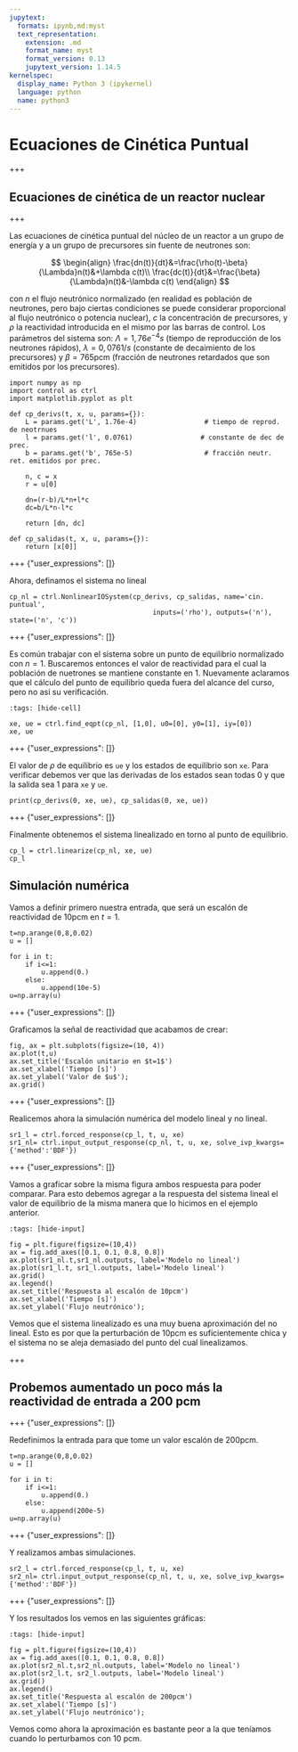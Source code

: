 ```yaml
---
jupytext:
  formats: ipynb,md:myst
  text_representation:
    extension: .md
    format_name: myst
    format_version: 0.13
    jupytext_version: 1.14.5
kernelspec:
  display_name: Python 3 (ipykernel)
  language: python
  name: python3
---
```


# Ecuaciones de Cinética Puntual

+++

## Ecuaciones de cinética de un reactor nuclear

+++

Las ecuaciones de cinética puntual del núcleo de un reactor a un grupo de energía y a un grupo de precursores sin fuente de neutrones son:

$$
\begin{align}
\frac{dn(t)}{dt}&=\frac{\rho(t)-\beta}{\Lambda}n(t)&+\lambda c(t)\\
\frac{dc(t)}{dt}&=\frac{\beta}{\Lambda}n(t)&-\lambda c(t)
\end{align}
$$

con $n$ el flujo neutrónico normalizado (en realidad es población de neutrones, pero bajo ciertas condiciones se puede considerar proporcional al flujo neutrónico o potencia nuclear), $c$ la concentración de precursores, y $\rho$ la reactividad introducida en el mismo por las barras de control. Los parámetros del sistema son: $\Lambda = 1,76e^{-4} s$ (tiempo de reproducción de los neutrones rápidos), $\lambda = 0,076 1/s$ (constante de decaimiento de los precursores) y $\beta = 765$pcm (fracción de neutrones retardados que son emitidos por los precursores).

```{code-cell} ipython3
import numpy as np
import control as ctrl
import matplotlib.pyplot as plt
```

```{code-cell} ipython3
def cp_derivs(t, x, u, params={}):
    L = params.get('L', 1.76e-4)                 # tiempo de reprod. de neotrnues
    l = params.get('l', 0.0761)                 # constante de dec de prec.
    b = params.get('b', 765e-5)                  # fracción neutr. ret. emitidos por prec.
    
    n, c = x
    r = u[0]
    
    dn=(r-b)/L*n+l*c
    dc=b/L*n-l*c
    
    return [dn, dc]

def cp_salidas(t, x, u, params={}):
    return [x[0]]

```

+++ {"user_expressions": []}

Ahora, definamos el sistema no lineal

```{code-cell} ipython3
cp_nl = ctrl.NonlinearIOSystem(cp_derivs, cp_salidas, name='cin. puntual',
                                    inputs=('rho'), outputs=('n'), state=('n', 'c'))
```

+++ {"user_expressions": []}

Es común trabajar con el sistema sobre un punto de equilibrio normalizado con $n=1$. Buscaremos entonces el valor de reactividad para el cual la población de nuetrones se mantiene constante en 1. Nuevamente aclaramos que el cálculo del punto de equilibrio queda fuera del alcance del curso, pero no así su verificación.

```{code-cell} ipython3
:tags: [hide-cell]

xe, ue = ctrl.find_eqpt(cp_nl, [1,0], u0=[0], y0=[1], iy=[0])
xe, ue
```

+++ {"user_expressions": []}

El valor de $\rho$ de equilibrio es `ue` y los estados de equilibrio son `xe`. Para verificar debemos ver que las derivadas de los estados sean todas 0 y que la salida sea 1 para `xe` y `ue`.

```{code-cell} ipython3
print(cp_derivs(0, xe, ue), cp_salidas(0, xe, ue))
```

+++ {"user_expressions": []}

Finalmente obtenemos el sistema linealizado en torno al punto de equilibrio.

```{code-cell} ipython3
cp_l = ctrl.linearize(cp_nl, xe, ue)
cp_l
```

## Simulación numérica

Vamos a definir primero nuestra entrada, que será un escalón de reactividad de 10pcm en $t=1$.

```{code-cell} ipython3
t=np.arange(0,8,0.02)
u = []

for i in t:
    if i<=1:
        u.append(0.)
    else:
        u.append(10e-5)
u=np.array(u)
```

+++ {"user_expressions": []}

Graficamos la señal de reactividad que acabamos de crear:

```{code-cell} ipython3
fig, ax = plt.subplots(figsize=(10, 4))
ax.plot(t,u)
ax.set_title('Escalón unitario en $t=1$')
ax.set_xlabel('Tiempo [s]')
ax.set_ylabel('Valor de $u$');
ax.grid()
```

+++ {"user_expressions": []}

Realicemos ahora la simulación numérica del modelo lineal y no lineal.

```{code-cell} ipython3
sr1_l = ctrl.forced_response(cp_l, t, u, xe)
sr1_nl= ctrl.input_output_response(cp_nl, t, u, xe, solve_ivp_kwargs={'method':'BDF'})
```

+++ {"user_expressions": []}

Vamos a graficar sobre la misma figura ambos respuesta para poder comparar.
Para esto debemos agregar a la respuesta del sistema lineal el valor de equilibrio de la misma manera que lo hicimos en el ejemplo anterior.

```{code-cell} ipython3
:tags: [hide-input]

fig = plt.figure(figsize=(10,4))
ax = fig.add_axes([0.1, 0.1, 0.8, 0.8])
ax.plot(sr1_nl.t,sr1_nl.outputs, label='Modelo no lineal')
ax.plot(sr1_l.t, sr1_l.outputs, label='Modelo lineal')
ax.grid()
ax.legend()
ax.set_title('Respuesta al escalón de 10pcm')
ax.set_xlabel('Tiempo [s]')
ax.set_ylabel('Flujo neutrónico');
```

Vemos que el sistema linealizado es una muy buena aproximación del no lineal. Esto es por que la perturbación de 10pcm es suficientemente chica y el sistema no se aleja demasiado del punto del cual linealizamos.

+++

## Probemos aumentado un poco más la reactividad de entrada a 200 pcm

+++ {"user_expressions": []}

Redefinimos la entrada para que tome un valor escalón de 200pcm.

```{code-cell} ipython3
t=np.arange(0,8,0.02)
u = []

for i in t:
    if i<=1:
        u.append(0.)
    else:
        u.append(200e-5)
u=np.array(u)
```

+++ {"user_expressions": []}

Y realizamos ambas simulaciones.

```{code-cell} ipython3
sr2_l = ctrl.forced_response(cp_l, t, u, xe)
sr2_nl= ctrl.input_output_response(cp_nl, t, u, xe, solve_ivp_kwargs={'method':'BDF'})
```

+++ {"user_expressions": []}

Y los resultados los vemos en las siguientes gráficas:

```{code-cell} ipython3
:tags: [hide-input]

fig = plt.figure(figsize=(10,4))
ax = fig.add_axes([0.1, 0.1, 0.8, 0.8])
ax.plot(sr2_nl.t,sr2_nl.outputs, label='Modelo no lineal')
ax.plot(sr2_l.t, sr2_l.outputs, label='Modelo lineal')
ax.grid()
ax.legend()
ax.set_title('Respuesta al escalón de 200pcm')
ax.set_xlabel('Tiempo [s]')
ax.set_ylabel('Flujo neutrónico');
```

Vemos como ahora la aproximación es bastante peor a la que teníamos cuando lo perturbamos con 10 pcm.
